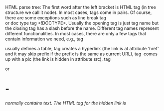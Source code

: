 HTML parse tree:
The first word after the left bracket is HTML tag (in tree structure we call it node). In most cases, tags come in pairs. Of course, there are some exceptions such as line break tag <br> or doc type tag  <!DOCTYPE>. 
Usually the opening tag is just tag name but the closing tag has a slash before the name. Different tag names represent different functionalities. 
In most cases, there are only a few tags that contain information we need, e.g., tag <div> usually defines a table, tag <a> creates a hyperlink (the link is at attribute 'href' and it may skip prefix if the prefix is the same as current URL), tag <img> comes up with a pic (the link is hidden in attribute src), tag <p> or <h1>-<h6> normally contains text. 
The HTML tag for the hidden link is <script>.

The attribute 'find_all' returns all the matched results, '.text' attribute automatically gets all str values inside the current tag.

Python: 
There is a built-in library called 're'. There are a couple of functions inside this module. But for web scraping, 're.findall' and 're.search' are commonly used. 
re.findall returns a list of all the matched words and re.search returns a regex object. 
We simply apply attribute re.search('','').group() to concatenate the text together.
regex - look-ahead and look-behind   (?<=) and (?=)
If the content you are looking for is always behind a comma and before a question mark. You can simply do     (?<=\,)\S*(?=\?)

Data you can work with when scraping data
    1.HTML
    2.JSON
    3.Regular Expression

Tools
1.BeautifulSoup
2.Selenium
3.Chrome Webdriver
4.Firefox Webdriver
5.Scrapy